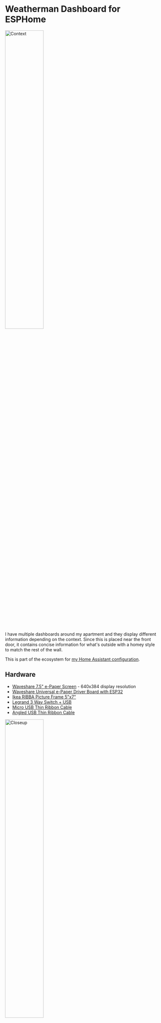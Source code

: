 # Weatherman Dashboard for ESPHome

<img src="https://user-images.githubusercontent.com/4341881/176365452-1e027b60-142e-4263-927b-b97c324edfd0.jpeg" width="50%" alt="Context"/>

I have multiple dashboards around my apartment and they display different information depending on the context. Since this is placed near the front door, it contains concise information for what's outside with a homey style to match the rest of the wall.

This is part of the ecosystem for [my Home Assistant configuration](https://github.com/Madelena/hass-config-public).

## Hardware

- [Waveshare 7.5" e-Paper Screen](https://amzn.to/3brxxl3) - 640x384 display resolution
- [Waveshare Universal e-Paper Driver Board with ESP32](https://amzn.to/3nkMRT8)
- [Ikea RIBBA Picture Frame 5"x7"](https://amzn.to/3QM3Zip)
- [Legrand 3 Way Switch + USB](https://amzn.to/3u7EKNz)
- [Micro USB Thin Ribbon Cable](https://amzn.to/3AatofQ)
- [Angled USB Thin Ribbon Cable](https://amzn.to/3blAhQT)

<img src="https://user-images.githubusercontent.com/4341881/176365459-4c61855c-7ade-44d9-84c6-0bb3b22b0b67.jpeg" width="50%" alt="Closeup"/>

## Installation

1. No soldering is required since the e-Paper driver board was integrated into the ESP32 board. All I needed to do was to connect the e-Paper screen to the driver board, and then connect the driver board to the USB socket on my light switch.
2. Copy `/fonts`, `/images`, and `weatherman.yaml` to your /.config/esphome folder.
3. Integrate the content of `sensor.yaml` to your Home Assistant template configuration YAML file.
4. Install HA-GTFS-RT to your Home Assistant using HACS.
5. Once booted, flash `weatherman.yaml` the ESP32 board using ESPHome.
6. Enjoy!

## Data Sources

- Metno Hourly Weather Forecast HA integration
- Goodservice.io API
- [GTFS-RT Custom Component](https://github.com/zacs/ha-gtfs-rt)

## References

Here are some other repos that I referenced from:
- https://github.com/DeastinY/esphome-waveshare-e-paper-dashboard
- https://github.com/savikko/smarthome

*Weatherman* is a reference to the song *Blame it on the Weatherman* by B*Witched. If you're late to your date because of this, blame it on the Weatherman.
